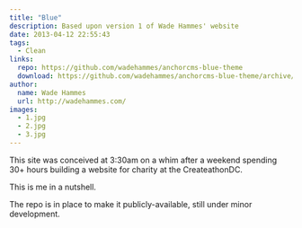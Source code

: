 ```yaml
---
title: "Blue"
description: Based upon version 1 of Wade Hammes' website
date: 2013-04-12 22:55:43
tags:
  - Clean
links:
  repo: https://github.com/wadehammes/anchorcms-blue-theme
  download: https://github.com/wadehammes/anchorcms-blue-theme/archive/master.zip
author:
  name: Wade Hammes
  url: http://wadehammes.com/
images:
  - 1.jpg
  - 2.jpg
  - 3.jpg
---
```


This site was conceived at 3:30am on a whim after a weekend spending 30+ hours building a website for charity at the CreateathonDC.

This is me in a nutshell.

The repo is in place to make it publicly-available, still under minor development.
